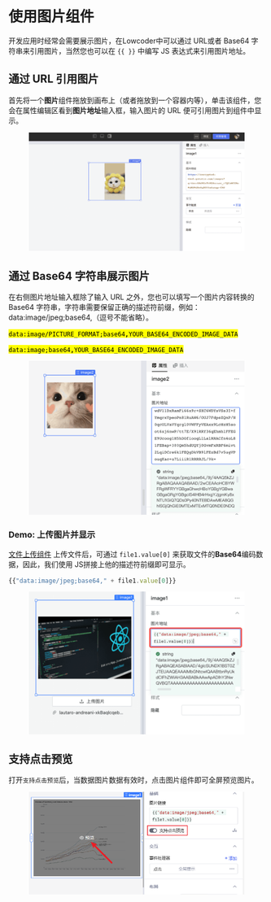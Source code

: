 # 使用图片组件

开发应用时经常会需要展示图片，在Lowcoder中可以通过 URL或者 Base64 字符串来引用图片，当然您也可以在 `{{ }}` 中编写 JS 表达式来引用图片地址。

## 通过 URL 引用图片

首先将一个**图片**组件拖放到画布上（或者拖放到一个容器内等），单击该组件，您会在属性编辑区看到**图片地址**输入框，输入图片的 URL 便可引用图片到组件中显示。

<figure><img src="../assets/image-1.png" alt=""><figcaption></figcaption></figure>

## 通过 Base64 字符串展示图片

在右侧图片地址输入框除了输入 URL 之外，您也可以填写一个图片内容转换的 Base64 字符串，字符串需要保留正确的描述符前缀，例如：data:image/jpeg;base64,（逗号不能省略）。

<mark style="background-color:yellow;">`data:image/PICTURE_FORMAT;base64`</mark><mark style="background-color:yellow;">**`,`**</mark><mark style="background-color:yellow;">`YOUR_BASE64_ENCODED_IMAGE_DATA`</mark>

<mark style="background-color:yellow;">`data:image;base64`</mark><mark style="background-color:yellow;">**`,`**</mark><mark style="background-color:yellow;">`YOUR_BASE64_ENCODED_IMAGE_DATA`</mark>

<figure><img src="../assets/image-2.png" alt=""><figcaption></figcaption></figure>

### Demo: 上传图片并显示

[文件上传组件](./file-uploader.md#访问已上传文件) 上传文件后，可通过 `file1.value[0]` 来获取文件的**Base64**编码数据，因此，我们使用 JS拼接上他的描述符前缀即可显示。

```javascript
{{"data:image/jpeg;base64," + file1.value[0]}}
```

<figure><img src="../assets/image-3.png" alt=""><figcaption></figcaption></figure>

## 支持点击预览

打开`支持点击预览`后，当数据图片数据有效时，点击图片组件即可全屏预览图片。

<figure><img src="../assets/image-4.png" alt=""><figcaption></figcaption></figure>
